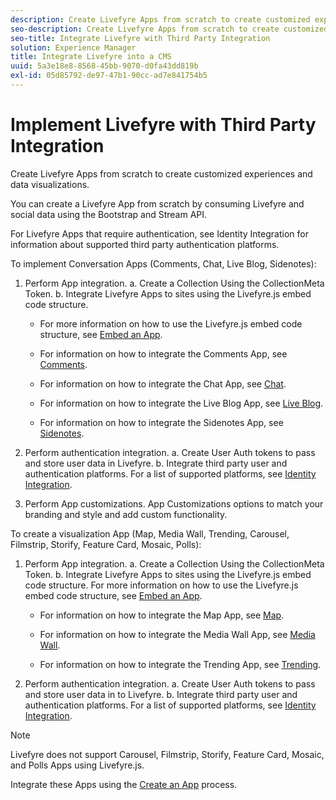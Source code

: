 ```yaml
---
description: Create Livefyre Apps from scratch to create customized experiences and data visualizations.
seo-description: Create Livefyre Apps from scratch to create customized experiences and data visualizations.
seo-title: Integrate Livefyre with Third Party Integration
solution: Experience Manager
title: Integrate Livefyre into a CMS
uuid: 5a3e18e8-8568-45bb-9070-d0fa43dd819b
exl-id: 05d85792-de97-47b1-90cc-ad7e841754b5
---
```

# Implement Livefyre with Third Party Integration

Create Livefyre Apps from scratch to create customized experiences and data visualizations.

You can create a Livefyre App from scratch by consuming Livefyre and social data using the Bootstrap and Stream API.

For Livefyre Apps that require authentication, see Identity Integration for information about supported third party authentication platforms.

To implement Conversation Apps (Comments, Chat, Live Blog, Sidenotes):

1. Perform App integration.
  a. Create a Collection Using the CollectionMeta Token.
  b. Integrate Livefyre Apps to sites using the Livefyre.js embed code structure. 

    * For more information on how to use the Livefyre.js embed code structure, see [Embed an App](/help/implementation/c-getting-started/c-implementation-process/c-using-livefyre.js-to-create-customize-and-use-apps-on-your-site.md).
  
    * For information on how to integrate the Comments App, see [Comments](/help/using/c-about-apps/c-comments/c-comments.md).
  
    * For information on how to integrate the Chat App, see [Chat](/help/using/c-about-apps/c-chat-app/c-chat-app.md).
  
    * For information on how to integrate the Live Blog App, see [Live Blog](/help/using/c-about-apps/c-liveblog-app/c-liveblog-app.md).
  
    * For information on how to integrate the Sidenotes App, see [Sidenotes](/help/using/c-about-apps/c-sidenotes-app/c-sidenotes-app.md).

1. Perform authentication integration.
  a. Create User Auth tokens to pass and store user data in Livefyre.
  b. Integrate third party user and authentication platforms. For a list of supported platforms, see [Identity Integration](/help/implementation/t-about-identity-integration/t-about-identity-integration.md).

1. Perform App customizations. App Customizations options to match your branding and style and add custom functionality.

To create a visualization App (Map, Media Wall, Trending, Carousel, Filmstrip, Storify, Feature Card, Mosaic, Polls):

1. Perform App integration.
  a. Create a Collection Using the CollectionMeta Token.
  b. Integrate Livefyre Apps to sites using the Livefyre.js embed code structure. For more information on how to use the Livefyre.js embed code structure, see [Embed an App](/help/implementation/c-getting-started/c-implementation-process/c-using-livefyre.js-to-create-customize-and-use-apps-on-your-site.md).

    * For information on how to integrate the Map App, see [Map](/help/using/c-about-apps/c-map-app/c-map-app.md).

    * For information on how to integrate the Media Wall App, see [Media Wall](/help/using/c-about-apps/c-media-wall-app/c-media-wall-app.md).

    * For information on how to integrate the Trending App, see [Trending](/help/using/c-about-apps/c-trending-app/c-trending-app.md).

1. Perform authentication integration.
 a. Create User Auth tokens to pass and store user data in to Livefyre.
 b. Integrate third party user and authentication platforms. For a list of supported platforms, see [Identity Integration](/help/implementation/t-about-identity-integration/t-about-identity-integration.md).

>[!NOTE]
>
>Livefyre does not support Carousel, Filmstrip, Storify, Feature Card, Mosaic, and Polls Apps using Livefyre.js.

Integrate these Apps using the [Create an App](/help/using/c-about-apps/c-create-an-app.md) process.

